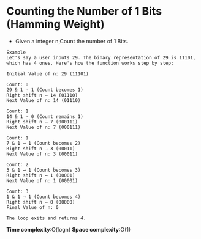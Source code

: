 # Counting the Number of 1 Bits (Hamming Weight)

- Given a integer n,Count the number of 1 Bits.


```
Example 
Let's say a user inputs 29. The binary representation of 29 is 11101, which has 4 ones. Here's how the function works step by step:

Initial Value of n: 29 (11101)

Count: 0
29 & 1 → 1 (Count becomes 1)
Right shift n → 14 (01110)
Next Value of n: 14 (01110)

Count: 1
14 & 1 → 0 (Count remains 1)
Right shift n → 7 (000111)
Next Value of n: 7 (000111)

Count: 1
7 & 1 → 1 (Count becomes 2)
Right shift n → 3 (00011)
Next Value of n: 3 (00011)

Count: 2
3 & 1 → 1 (Count becomes 3)
Right shift n → 1 (00001)
Next Value of n: 1 (00001)

Count: 3
1 & 1 → 1 (Count becomes 4)
Right shift n → 0 (00000)
Final Value of n: 0

The loop exits and returns 4.
```
**Time complexity**:O(logn)
**Space complexity**:O(1)